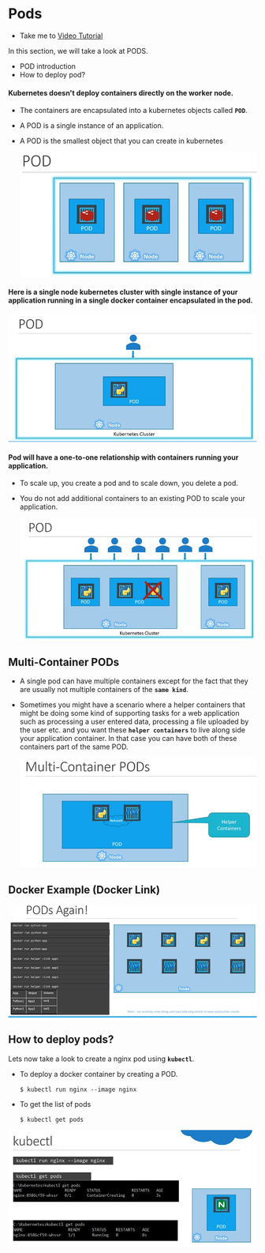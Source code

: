 # Pods
  - Take me to [Video Tutorial](https://kodekloud.com/courses/539883/lectures/9808169)
  
In this section, we will take a look at PODS.
- POD introduction
- How to deploy pod?

#### Kubernetes doesn't deploy containers directly on the worker node.
- The containers are encapsulated into a kubernetes objects called **`POD`**.
- A POD is a single instance of an application.
- A POD is the smallest object that you can create in kubernetes

  ![pod](../../images/pod.PNG)
  
#### Here is a single node kubernetes cluster with single instance of your application running in a single docker container encapsulated in the pod.

![pod1](../../images/pod1.PNG)

#### Pod will have a one-to-one relationship with containers running your application.
- To scale up, you create a pod and to scale down, you delete a pod.
- You do not add additional containers to an existing POD to scale your application.

  ![pod2](../../images/pod2.PNG)
  
## Multi-Container PODs
- A single pod can have multiple containers except for the fact that they are usually not multiple containers of the **`same kind`**.
- Sometimes you might have a scenario where a helper containers that might be doing some kind of supporting tasks for a web application such as processing a user entered data, processing a file uploaded by the user etc. and you want these **`helper containers`** to live along side your application container. In that case you can have both of these containers part of the same POD.
  
  ![pod3](../../images/pod3.PNG)
  
## Docker Example (Docker Link)
  
  ![pod4](../../images/pod4.PNG)
  
## How to deploy pods?
Lets now take a look to create a nginx pod using **`kubectl`**.

- To deploy a docker container by creating a POD.
  ```
  $ kubectl run nginx --image nginx
  ```

- To get the list of pods
  ```
  $ kubectl get pods
  ```

 ![kubectl](../../images/kubectl.PNG)




